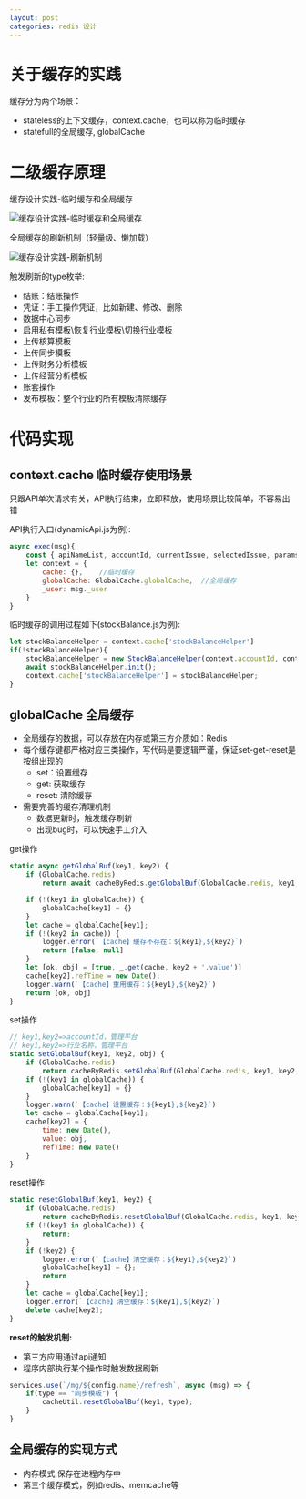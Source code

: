 ```yaml
---
layout: post
categories: redis 设计
---
```


# 关于缓存的实践

缓存分为两个场景：

- stateless的上下文缓存，context.cache，也可以称为临时缓存
- statefull的全局缓存, globalCache


# 二级缓存原理

缓存设计实践-临时缓存和全局缓存

![缓存设计实践-临时缓存和全局缓存](http://img.lichangzhen.top/jfj/缓存设计实践-临时缓存和全局缓存.jpg)

全局缓存的刷新机制（轻量级、懒加载）

![缓存设计实践-刷新机制](http://img.lichangzhen.top/jfj/缓存设计实践-刷新机制.jpg)

触发刷新的type枚举:

- 结账：结账操作
- 凭证：手工操作凭证，比如新建、修改、删除
- 数据中心同步
- 启用私有模板\恢复行业模板\切换行业模板
- 上传核算模板
- 上传同步模板
- 上传财务分析模板
- 上传经营分析模板
- 账套操作
- 发布模板：整个行业的所有模板清除缓存


# 代码实现

## context.cache 临时缓存使用场景

只跟API单次请求有关，API执行结束，立即释放，使用场景比较简单，不容易出错

API执行入口(dynamicApi.js为例):
```js
async exec(msg){
    const { apiNameList, accountId, currentIssue, selectedIssue, params } = msg.body;
    let context = {
        cache: {},    //临时缓存
        globalCache: GlobalCache.globalCache,  //全局缓存
        _user: msg._user
    }
}
```

临时缓存的调用过程如下(stockBalance.js为例):
```js
let stockBalanceHelper = context.cache['stockBalanceHelper']
if(!stockBalanceHelper){
    stockBalanceHelper = new StockBalanceHelper(context.accountId, context.selectedIssue, context.services)
    await stockBalanceHelper.init();
    context.cache['stockBalanceHelper'] = stockBalanceHelper;
}
```


## globalCache 全局缓存

- 全局缓存的数据，可以存放在内存或第三方介质如：Redis
- 每个缓存键都严格对应三类操作，写代码是要逻辑严谨，保证set-get-reset是按组出现的
  - set：设置缓存
  - get: 获取缓存
  - reset: 清除缓存
- 需要完善的缓存清理机制
  - 数据更新时，触发缓存刷新
  - 出现bug时，可以快速手工介入

get操作
```js
static async getGlobalBuf(key1, key2) {
    if (GlobalCache.redis)
        return await cacheByRedis.getGlobalBuf(GlobalCache.redis, key1, key2);

    if (!(key1 in globalCache)) {
        globalCache[key1] = {}
    }
    let cache = globalCache[key1];
    if (!(key2 in cache)) {
        logger.error(`【cache】缓存不存在：${key1},${key2}`)
        return [false, null]
    }
    let [ok, obj] = [true, _.get(cache, key2 + '.value')]
    cache[key2].refTime = new Date();
    logger.warn(`【cache】重用缓存：${key1},${key2}`)
    return [ok, obj]
}
```

set操作
```js
// key1,key2=>accountId，管理平台
// key1,key2=>行业名称，管理平台
static setGlobalBuf(key1, key2, obj) {
    if (GlobalCache.redis)
        return cacheByRedis.setGlobalBuf(GlobalCache.redis, key1, key2, obj);
    if (!(key1 in globalCache)) {
        globalCache[key1] = {}
    }
    logger.warn(`【cache】设置缓存：${key1},${key2}`)
    let cache = globalCache[key1];
    cache[key2] = {
        time: new Date(),
        value: obj,
        refTime: new Date()
    }
}
```

reset操作
```js
static resetGlobalBuf(key1, key2) {
    if (GlobalCache.redis)
        return cacheByRedis.resetGlobalBuf(GlobalCache.redis, key1, key2);
    if (!(key1 in globalCache)) {
        return;
    }
    if (!key2) {
        logger.error(`【cache】清空缓存：${key1},${key2}`)
        globalCache[key1] = {};
        return
    }
    let cache = globalCache[key1];
    logger.error(`【cache】清空缓存：${key1},${key2}`)
    delete cache[key2];
}
```

**reset的触发机制:**

- 第三方应用通过api通知
- 程序内部执行某个操作时触发数据刷新

```js
services.use(`/mg/${config.name}/refresh`, async (msg) => {
    if(type == "同步模板") {
        cacheUtil.resetGlobalBuf(key1, type); 
    }
}
```

## 全局缓存的实现方式
- 内存模式,保存在进程内存中
- 第三个缓存模式，例如redis、memcache等